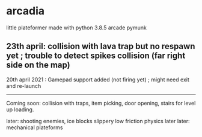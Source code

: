 # arcadia
little plateformer made with python 3.8.5 arcade pymunk

23th april: collision with lava trap but no respawn yet ; trouble to detect spikes collision (far right side on the map)
----------
20th april 2021 : Gamepad support added (not firing yet) ; might need exit and re-launch

---
Coming soon:
collision with traps, item picking, door opening, stairs for level up loading.

later: shooting enemies, ice blocks slippery low friction physics
later later: mechanical plateforms

